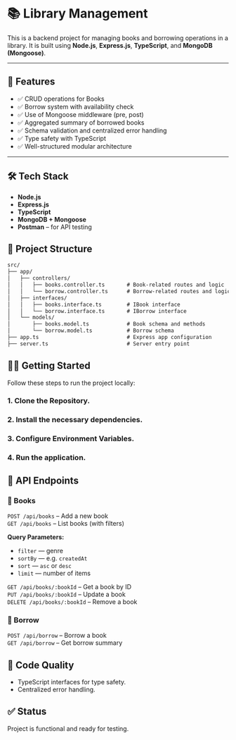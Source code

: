 # 📚 Library Management

This is a backend project for managing books and borrowing operations in a library. It is built using **Node.js**, **Express.js**, **TypeScript**, and **MongoDB (Mongoose)**.

---

## 🚀 Features

- ✅ CRUD operations for Books
- ✅ Borrow system with availability check
- ✅ Use of Mongoose middleware (pre, post)
- ✅ Aggregated summary of borrowed books
- ✅ Schema validation and centralized error handling
- ✅ Type safety with TypeScript
- ✅ Well-structured modular architecture

---

## 🛠️ Tech Stack

- **Node.js**
- **Express.js**
- **TypeScript**
- **MongoDB + Mongoose**
- **Postman** – for API testing

## 📁 Project Structure

```txt
src/
├── app/
│   ├── controllers/
│   │   ├── books.controller.ts       # Book-related routes and logic
│   │   └── borrow.controller.ts      # Borrow-related routes and logic
│   ├── interfaces/
│   │   ├── books.interface.ts        # IBook interface
│   │   └── borrow.interface.ts       # IBorrow interface
│   └── models/
│       ├── books.model.ts            # Book schema and methods
│       └── borrow.model.ts           # Borrow schema
├── app.ts                            # Express app configuration
├── server.ts                         # Server entry point
```

## 🧑‍💻 Getting Started

Follow these steps to run the project locally:

### 1. Clone the Repository.
### 2. Install the necessary dependencies.
### 3. Configure Environment Variables.
### 4. Run the application.

## 📡 API Endpoints
### 📕 Books

`POST /api/books` – Add a new book  
`GET /api/books` – List books (with filters)  

**Query Parameters:**
- `filter` — genre
- `sortBy` — e.g. `createdAt`
- `sort` — `asc` or `desc`
- `limit` — number of items

`GET /api/books/:bookId` – Get a book by ID  
`PUT /api/books/:bookId` – Update a book  
`DELETE /api/books/:bookId` – Remove a book

### 📗 Borrow

`POST /api/borrow` – Borrow a book  
`GET /api/borrow` – Get borrow summary

## 🧹 Code Quality
- TypeScript interfaces for type safety.
- Centralized error handling.
## ✅ Status
Project is functional and ready for testing.